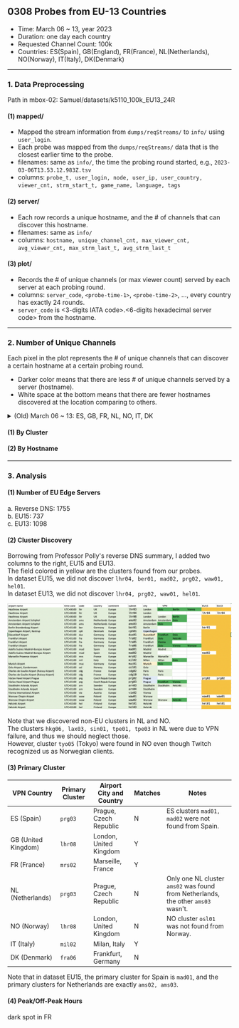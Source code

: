 
## 0308 Probes from EU-13 Countries
- Time: March 06 ~ 13, year 2023
- Duration: one day each country
- Requested Channel Count: 100k
- Countries: ES(Spain), GB(England), FR(France), NL(Netherlands), NO(Norway), IT(Italy), DK(Denmark)

---
### 1. Data Preprocessing
Path in mbox-02: Samuel/datasets/k5110_100k_EU13_24R

#### (1) mapped/
- Mapped the stream information from `dumps/reqStreams/` to `info/` using `user_login`.
- Each probe was mapped from the `dumps/reqStreams/` data that is the closest earlier time to the probe.
- filenames: same as `info/`, the time the probing round started, e.g., `2023-03-06T13.53.12.983Z.tsv`
- columns: `probe_t, user_login, node, user_ip, user_country, viewer_cnt, strm_start_t, game_name, language, tags`

#### (2) server/
- Each row records a unique hostname, and the # of channels that can discover this hostname.
- filenames: same as `info/`
- columns: `hostname, unique_channel_cnt, max_viewer_cnt, avg_viewer_cnt, max_strm_last_t, avg_strm_last_t`

#### (3) plot/
- Records the # of unique channels (or max viewer count) served by each server at each probing round.
- columns: `server_code`, `<probe-time-1>`, `<probe-time-2>`, ..., every country has exactly 24 rounds.
- `server_code` is <3-digits IATA code>.<6-digits hexadecimal server code> from the hostname.   


---
### 2. Number of Unique Channels
Each pixel in the plot represents the # of unique channels that can discover a certain hostname at a certain probing round.
- Darker color means that there are less # of unique channels served by a server (hostname).  
- White space at the bottom means that there are fewer hostnames discovered at the location comparing to others.  


<details>
<summary>(Old) March 06 ~ 13: ES, GB, FR, NL, NO, IT, DK</summary>
<img src="/images/EU7-unique-ch-cnt.png">
</details>

#### (1) By Cluster

#### (2) By Hostname

---
### 3. Analysis
#### (1) Number of EU Edge Servers
a. Reverse DNS: 1755  
b. EU15: 737  
c. EU13: 1098  

#### (2) Cluster Discovery
Borrowing from Professor Polly's reverse DNS summary, I added two columns to the right, EU15 and EU13.  
The field colored in yellow are the clusters found from our probes.  
In dataset EU15, we did not discover `lhr04, ber01, mad02, prg02, waw01, hel01`.  
In dataset EU13, we did not discover `lhr04, prg02, waw01, hel01`.

<img src="/images/airport-summary.png">

Note that we discovered non-EU clusters in NL and NO.  
The clusters `hkg06, lax03, sin01, tpe01, tpe03` in NL were due to VPN failure, and thus we should neglect those.  
However, cluster `tyo05` (Tokyo) were found in NO even though Twitch recognized us as Norwegian clients.

#### (3) Primary Cluster
| VPN Country | Primary Cluster | Airport City and Country | Matches | Notes |
| ----------- | --------------- | ------------------------ | ------- | ----- |
| ES (Spain)  | `prg03`         | Prague, Czech Republic   | N | ES clusters `mad01, mad02` were not found from Spain. |
| GB (United Kingdom) | `lhr08` | London, United Kingdom   | Y |             |
| FR (France) | `mrs02`         | Marseille, France        | Y |             |
| NL (Netherlands) | `prg03`    | Prague, Czech Republic   | N | Only one NL cluster `ams02` was found from Netherlands, the other `ams03` wasn't. | 
| NO (Norway) | `lhr08`         | London, United Kingdom   | N | NO cluster `osl01` was not found from Norway.
| IT (Italy)  | `mil02`         | Milan, Italy             | Y |             |
| DK (Denmark) | `fra06`        | Frankfurt, Germany       | N |             |

Note that in dataset EU15, the primary cluster for Spain is `mad01`, and the primary clusters for Netherlands are exactly `ams02, ams03`.


#### (4) Peak/Off-Peak Hours
dark spot in FR

